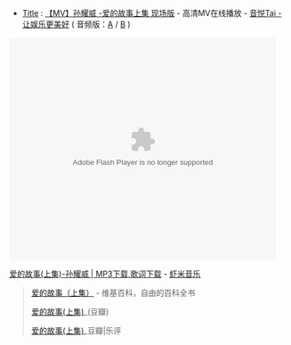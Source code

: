 - [Title](https://taoste.github.io/Hello-World/Music/爱的故事（上集）1994/) : [【MV】孙耀威 -爱的故事上集 现场版](https://v.yinyuetai.com/video/2818346) - 高清MV在线播放 - [音悦Tai - 让娱乐更美好](https://www.yinyuetai.com/)
( 音频版：[A](https://taoste.github.io/Hello-World/Music/爱的故事（上集）1994/何家媛%20-%20爱的故事上集（抖音女声版）（Cover%20孙耀威）.mp3) / [B](https://taoste.github.io/Hello-World/Music/爱的故事（上集）1994/王闻,童丽%20-%20爱的故事上集.mp3) )

<embed src="https://v.yinyuetai.com/video/2818346" allowFullScreen="true" quality="high" width="480" height="400" align="middle" allowScriptAccess="always" type="application/x-shockwave-flash"></embed>

[爱的故事(上集)-孙耀威 | MP3下载,歌词下载](https://www.xiami.com/song/49498) - [虾米音乐](https://www.xiami.com/)

> [爱的故事（上集）](https://zh.wikipedia.org/wiki/愛的故事（上集）) - 维基百科，自由的百科全书
> 
> [爱的故事(上集)](https://music.douban.com/subject/3065088/)_(豆瓣)
> 
> [爱的故事(上集)](https://music.douban.com/review/4866133/)_豆瓣|乐评
